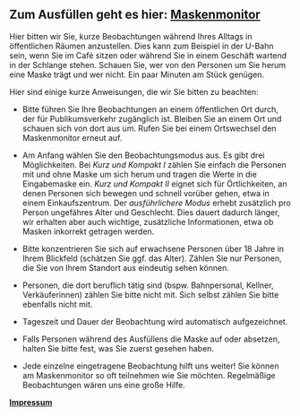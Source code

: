 ## Zum Ausfüllen geht es hier: [Maskenmonitor](https://www.soscisurvey.de/maskenmonitor/)

Hier bitten wir Sie, kurze Beobachtungen während Ihres Alltags in öffentlichen Räumen anzustellen. Dies kann zum Beispiel in der U-Bahn sein, wenn Sie im Café sitzen oder während Sie in einem Geschäft wartend in der Schlange stehen. Schauen Sie, wer von den Personen um Sie herum eine Maske trägt und wer nicht. Ein paar Minuten am Stück genügen.

Hier sind einige kurze Anweisungen, die wir Sie bitten zu beachten:

- Bitte führen Sie Ihre Beobachtungen an einem öffentlichen Ort durch, der für Publikumsverkehr zugänglich ist. Bleiben Sie an einem Ort und schauen sich von dort aus um. Rufen Sie bei einem Ortswechsel den Maskenmonitor erneut auf.

- Am Anfang wählen Sie den Beobachtungsmodus aus. Es gibt drei Möglichkeiten. Bei _Kurz und Kompakt I_  zählen Sie einfach die Personen mit und ohne Maske um sich herum und tragen die Werte in die Eingabemaske ein. _Kurz und Kompakt II_ eignet sich für Örtlichkeiten, an denen Personen sich bewegen und schnell vorüber gehen, etwa in einem Einkaufszentrum. Der _ausführlichere Modus_ erhebt zusätzlich pro Person ungefähres Alter und Geschlecht. Dies dauert dadurch länger, wir erhalten aber auch wichtige, zusätzliche Informationen, etwa ob Masken inkorrekt getragen werden.

- Bitte konzentrieren Sie sich auf erwachsene Personen über 18 Jahre in Ihrem Blickfeld (schätzen Sie ggf. das Alter). Zählen Sie nur Personen, die Sie von Ihrem Standort aus eindeutig sehen können. 

- Personen, die dort beruflich tätig sind (bspw. Bahnpersonal, Kellner, Verkäuferinnen) zählen Sie bitte nicht mit. Sich selbst zählen Sie bitte ebenfalls nicht mit.

- Tageszeit und Dauer der Beobachtung wird automatisch aufgezeichnet.

- Falls Personen während des Ausfüllens die Maske auf oder absetzen, halten Sie bitte fest, was Sie zuerst gesehen haben.

- Jede einzelne eingetragene Beobachtung hilft uns weiter! Sie können am Maskenmonitor so oft teilnehmen wie Sie möchten. Regelmäßige Beobachtungen wären uns eine große Hilfe.



**[Impressum](https://mweinhardt.github.io/Maskenmonitor/Impressum)**

